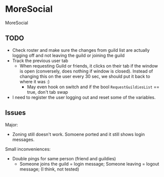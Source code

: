 # MoreSocial

MoreSocial 

## TODO

- Check roster and make sure the changes from guild list are actually logging off and not leaving the guild or joining the guild
- Track the previous user tab
  - When requesting Guild or friends, it clicks on their tab if the window is open (conversely, does nothing if  window is closed). Instead of changing this on the user every 30 sec, we should put it back to where it was :) 
    - May even hook on switch and if the bool `RequestGuildiesList` == true, don't tab swap 
- I need to register the user logging out and reset some of the variables.

## Issues

Major:

- Zoning still doesn't work. Somoene ported and it still shows login messages. 

Small inconveniences:

- Double pings for same person (friend and guildies)
  - Someone joins the guild = login message; Someone leaving = logout message; (I think, not tested)